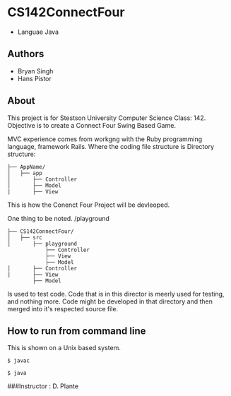 # CS142ConnectFour
* Languae Java

## Authors
* Bryan Singh
* Hans Pistor

## About
This project is for Stestson University Computer Science Class: 142. 
Objective is to create a Connect Four Swing Based Game.

MVC experience comes from workgng with the Ruby programming language, framework Rails. Where the coding file structure is
Directory structure:
```
├── AppName/
│   ├── app
│       ├── Controller
│       ├── Model
|       ├── View
```
This is how the Conenct Four Project will be devleoped.

One thing to be noted. /playground
```
├── CS142ConnectFour/
│   ├── src
│       ├── playground
            ├── Controller
            ├── View
            ├── Model
│       ├── Controller
|       ├── View
        ├── Model
```
Is used to test code. Code that is in this director is meerly used for testing, and nothing more. Code might be developed in that directory and then merged into it's respected source file.

## How to run from command line
This is shown on a Unix based system.
```
$ javac
```
```
$ java
```
###Instructor : D. Plante
